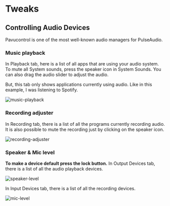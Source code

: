 # Tweaks

## Controlling Audio Devices

Pavucontrol is one of the most well-known audio managers for PulseAudio.

### Music playback

In Playback tab, here is a list of all apps that are using your audio system. To mute all System sounds, press the speaker icon in System Sounds. You can also drag the audio slider to adjust the audio.

But, this tab only shows applications currently using audio. Like in this example, I was listening to Spotify.  

![music-playback](https://i.imgur.com/nI1snJV.png)

### Recording adjuster

In Recording tab, there is a list of all the programs currently recording audio. It is also possible to mute the recording just by clicking on the speaker icon.  

![recording-adjuster](https://i.imgur.com/zR8otA3.png)

### Speaker & Mic level

**To make a device default press the lock button.**
In Output Devices tab, there is a list of all the audio playback devices.  

![speaker-level](https://i.imgur.com/n3cAra1.png)

In Input Devices tab, there is a list of all the recording devices.  

![mic-level](https://i.imgur.com/0zPqxSU.png)
